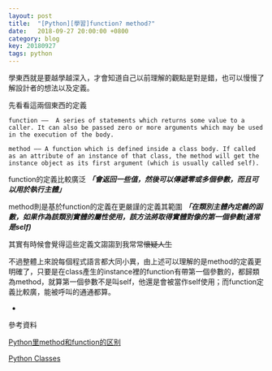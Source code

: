 ```yaml
---
layout: post
title:  "[Python][學習]function? method?"
date:   2018-09-27 20:00:00 +0800
category: blog
key: 20180927
tags: python 
---
```


學東西就是要越學越深入，才會知道自己以前理解的觀點是對是錯，也可以慢慢了解設計者的想法以及定義。

先看看這兩個東西的定義

`
function —— 
A series of statements which returns some value to a caller. It can also be passed zero or more arguments which may be used in the execution of the body.
`

`
method —— A function which is defined inside a class body. If called as an attribute of an instance of that class, the method will get the instance object as its first argument (which is usually called self).
`

function的定義比較廣泛
***「會返回一些值，然後可以傳遞零或多個參數，而且可以用於執行主體」***

method則是基於function的定義在更嚴謹的定義其範圍
***「在類別主體內定義的函數，如果作為該類別實體的屬性使用，該方法將取得實體對像的第一個參數(通常是self)***

其實有時候會覺得這些定義文謅謅到我常常~~懷疑人生~~

不過整體上來說每個程式語言都大同小異，由上述可以理解的是method的定義更明確了，只要是在class產生的instance裡的function有帶第一個參數的，都歸類為method，就算第一個參數不是叫self，他還是會被當作self使用；而function定義比較廣，能被呼叫的通通都算。

-

參考資料 

[Python里method和function的区别](https://blog.csdn.net/peachpi/article/details/6047826)

[Python Classes](https://docs.python.org/3/tutorial/classes.html#instance-objects)